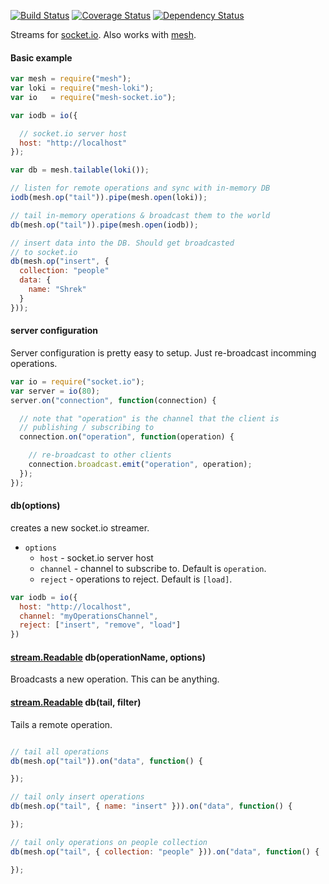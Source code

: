 
[![Build Status](https://travis-ci.org/mojo-js/mesh-socket.io.svg)](https://travis-ci.org/mojo-js/mesh-socket.io) [![Coverage Status](https://coveralls.io/repos/mojo-js/mesh-socket.io/badge.svg?branch=master)](https://coveralls.io/r/mojo-js/mesh-socket.io?branch=master) [![Dependency Status](https://david-dm.org/mojo-js/mesh-socket.io.svg)](https://david-dm.org/mojo-js/mesh-socket.io)

Streams for [socket.io](http://socket.io/). Also works with [mesh](https://github.com/mojo-js/mesh.js).

#### Basic example

```javascript
var mesh = require("mesh");
var loki = require("mesh-loki");
var io   = require("mesh-socket.io");

var iodb = io({

  // socket.io server host
  host: "http://localhost"
});

var db = mesh.tailable(loki());

// listen for remote operations and sync with in-memory DB
iodb(mesh.op("tail")).pipe(mesh.open(loki));

// tail in-memory operations & broadcast them to the world
db(mesh.op("tail")).pipe(mesh.open(iodb));

// insert data into the DB. Should get broadcasted
// to socket.io
db(mesh.op("insert", {
  collection: "people"
  data: {
    name: "Shrek"
  }
}));
```

#### server configuration

Server configuration is pretty easy to setup. Just re-broadcast incomming operations.

```javascript
var io = require("socket.io");
var server = io(80);
server.on("connection", function(connection) {

  // note that "operation" is the channel that the client is
  // publishing / subscribing to
  connection.on("operation", function(operation) {

    // re-broadcast to other clients
    connection.broadcast.emit("operation", operation);
  });
});
```

#### db(options)

creates a new socket.io streamer.

- `options`
  - `host` - socket.io server host
  - `channel` - channel to subscribe to. Default is `operation`.
  - `reject` - operations to reject. Default is `[load]`.

```javascript
var iodb = io({
  host: "http://localhost",
  channel: "myOperationsChannel",
  reject: ["insert", "remove", "load"]
})
```

#### [stream.Readable](https://nodejs.org/api/stream.html#stream_class_stream_readable) db(operationName, options)

Broadcasts a new operation. This can be anything.

#### [stream.Readable](https://nodejs.org/api/stream.html#stream_class_stream_readable) db(tail, filter)

Tails a remote operation.

```javascript

// tail all operations
db(mesh.op("tail")).on("data", function() {

});

// tail only insert operations
db(mesh.op("tail", { name: "insert" })).on("data", function() {

});

// tail only operations on people collection
db(mesh.op("tail", { collection: "people" })).on("data", function() {

});
```
